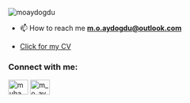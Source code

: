 <p align="left"> 
    <img src="https://komarev.com/ghpvc/?username=moaydogdu" alt="moaydogdu" /> 
    
- 📫 How to reach me **m.o.aydogdu@outlook.com**

- <a href="https://1drv.ms/b/s!Ao07TSRmO3pXgb9S5V8eydREyE2FAg?e=hT0aRu">Click for my CV</a>

<h3 align="left">Connect with me:</h3>
<p align="left">
<a href="https://linkedin.com/in/muhammetoguzhanaydogdu" target="blank"><img align="center" src="https://raw.githubusercontent.com/rahuldkjain/github-profile-readme-generator/master/src/images/icons/Social/linked-in-alt.svg" alt="muhammetoguzhanaydogdu" height="30" width="40" /></a>
<a href="https://www.hackerrank.com/m_o_aydogdu" target="blank"><img align="center" src="https://raw.githubusercontent.com/rahuldkjain/github-profile-readme-generator/master/src/images/icons/Social/hackerrank.svg" alt="m_o_aydogdu" height="30" width="40" /></a>
